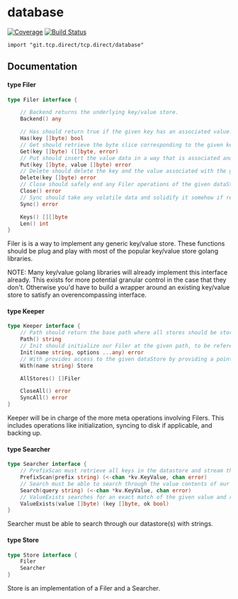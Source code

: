 # database

[![Coverage](https://codecov.io/gh/tcp-direct/database/branch/master/graph/badge.svg)](https://codecov.io/gh/tcp-direct/database)
[![Build Status](https://github.com/tcp-direct/database/actions/workflows/go.yml/badge.svg?branch=master)](https://github.com/tcp-direct/database/actions/workflows/go.yml)

`import "git.tcp.direct/tcp.direct/database"`

## Documentation

#### type Filer

```go
type Filer interface {

	// Backend returns the underlying key/value store.
	Backend() any

	// Has should return true if the given key has an associated value.
	Has(key []byte) bool
	// Get should retrieve the byte slice corresponding to the given key, and any associated errors upon failure.
	Get(key []byte) ([]byte, error)
	// Put should insert the value data in a way that is associated and can be retrieved by the given key data.
	Put(key []byte, value []byte) error
	// Delete should delete the key and the value associated with the given key, and return an error upon failure.
	Delete(key []byte) error
	// Close should safely end any Filer operations of the given dataStore and close any relevant handlers.
	Close() error
	// Sync should take any volatile data and solidify it somehow if relevant. (ram to disk in most cases)
	Sync() error

	Keys() [][]byte
	Len() int
}
```

Filer is is a way to implement any generic key/value store. These functions
should be plug and play with most of the popular key/value store golang
libraries.

NOTE: Many key/value golang libraries will already implement this interface
already. This exists for more potential granular control in the case that they
don't. Otherwise you'd have to build a wrapper around an existing key/value
store to satisfy an overencompassing interface.

#### type Keeper

```go
type Keeper interface {
	// Path should return the base path where all stores should be stored under. (likely as subdirectories)
	Path() string
	// Init should initialize our Filer at the given path, to be referenced and called by dataStore.
	Init(name string, options ...any) error
	// With provides access to the given dataStore by providing a pointer to the related Filer.
	With(name string) Store

	AllStores() []Filer

	CloseAll() error
	SyncAll() error
}
```

Keeper will be in charge of the more meta operations involving Filers. This
includes operations like initialization, syncing to disk if applicable, and
backing up.

#### type Searcher

```go
type Searcher interface {
	// PrefixScan must retrieve all keys in the datastore and stream them to the given channel.
	PrefixScan(prefix string) (<-chan *kv.KeyValue, chan error)
	// Search must be able to search through the value contents of our database and stream the results to the given channel.
	Search(query string) (<-chan *kv.KeyValue, chan error)
	// ValueExists searches for an exact match of the given value and returns the key that contains it.
	ValueExists(value []byte) (key []byte, ok bool)
}
```

Searcher must be able to search through our datastore(s) with strings.

#### type Store

```go
type Store interface {
	Filer
	Searcher
}
```

Store is an implementation of a Filer and a Searcher.
